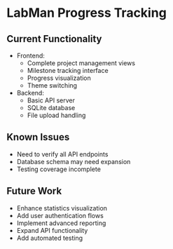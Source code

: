 # LabMan Progress Tracking

## Current Functionality

- Frontend:
  - Complete project management views
  - Milestone tracking interface
  - Progress visualization
  - Theme switching
- Backend:
  - Basic API server
  - SQLite database
  - File upload handling

## Known Issues

- Need to verify all API endpoints
- Database schema may need expansion
- Testing coverage incomplete

## Future Work

- Enhance statistics visualization
- Add user authentication flows
- Implement advanced reporting
- Expand API functionality
- Add automated testing
